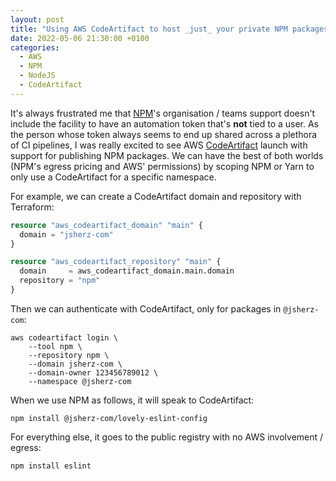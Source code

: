 ```yaml
---
layout: post
title: "Using AWS CodeArtifact to host _just_ your private NPM packages"
date: 2022-05-06 21:30:00 +0100
categories:
  - AWS
  - NPM
  - NodeJS
  - CodeArtifact
---
```


It's always frustrated me that [NPM]'s organisation / teams support doesn't
include the facility to have an automation token that's **not** tied to a user.
As the person whose token always seems to end up shared across a plethora of CI
pipelines, I was really excited to see AWS [CodeArtifact] launch with support
for publishing NPM packages. We can have the best of both worlds (NPM's egress
pricing and AWS' permissions) by scoping NPM or Yarn to only use a CodeArtifact
for a specific namespace.

For example, we can create a CodeArtifact domain and repository with Terraform:

```terraform
resource "aws_codeartifact_domain" "main" {
  domain = "jsherz-com"
}

resource "aws_codeartifact_repository" "main" {
  domain     = aws_codeartifact_domain.main.domain
  repository = "npm"
}
```

Then we can authenticate with CodeArtifact, only for packages in `@jsherz-com`:

```
aws codeartifact login \
    --tool npm \
    --repository npm \
    --domain jsherz-com \
    --domain-owner 123456789012 \
    --namespace @jsherz-com
```

When we use NPM as follows, it will speak to CodeArtifact:

```
npm install @jsherz-com/lovely-eslint-config
```

For everything else, it goes to the public registry with no AWS involvement /
egress:

```
npm install eslint
```

[NPM]: https://npmjs.com
[CodeArtifact]: https://docs.aws.amazon.com/codeartifact
